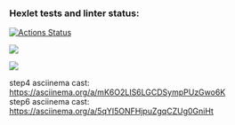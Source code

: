 ### Hexlet tests and linter status:
[![Actions Status](https://github.com/barsheel/php-project-48/actions/workflows/hexlet-check.yml/badge.svg)](https://github.com/barsheel/php-project-48/actions)

<a href="https://codeclimate.com/github/barsheel/php-project-48/maintainability"><img src="https://api.codeclimate.com/v1/badges/dcd728563e7ffec61cb1/maintainability" /></a>

<a href="https://codeclimate.com/github/barsheel/php-project-48/test_coverage"><img src="https://api.codeclimate.com/v1/badges/dcd728563e7ffec61cb1/test_coverage" /></a>

step4 asciinema cast: https://asciinema.org/a/mK6O2LIS6LGCDSympPUzGwo6K     
step6 asciinema cast: https://asciinema.org/a/5qYI5ONFHjpuZgqCZUg0GniHt